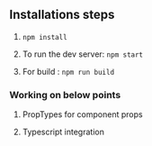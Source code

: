 ## Installations steps

1) `npm install` 

2) To run the dev server: `npm start`

3) For build : `npm run build`


### Working on below points
1) PropTypes for component props

2) Typescript integration
